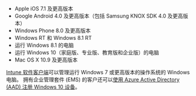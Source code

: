 
  - Apple iOS 7.1 及更高版本
  - Google Android 4.0 及更高版本（包括 Samsung KNOX SDK 4.0 及更高版本）
  - Windows Phone 8.0 及更高版本
  - Windows RT 和 Windows 8.1 RT
  - 运行 Windows 8.1 的电脑
  - 运行 Windows 10（家庭版、专业版、教育版和企业版）的电脑
  - Mac OS X 10.9 及更高版本

[Intune 软件客户端](/intune/deploy-use/manage-windows-pcs-with-microsoft-intune)可以管理运行 Windows 7 或更高版本的操作系统的 Windows 电脑。 拥有企业管理套件 (EMS) 的客户还可以[使用 Azure Active Directory (AAD) 注册 Windows 10 设备](https://docs.microsoft.com/active-directory/active-directory-azureadjoin-windows10-devices-overview)。


<!--HONumber=Jul16_HO3-->


